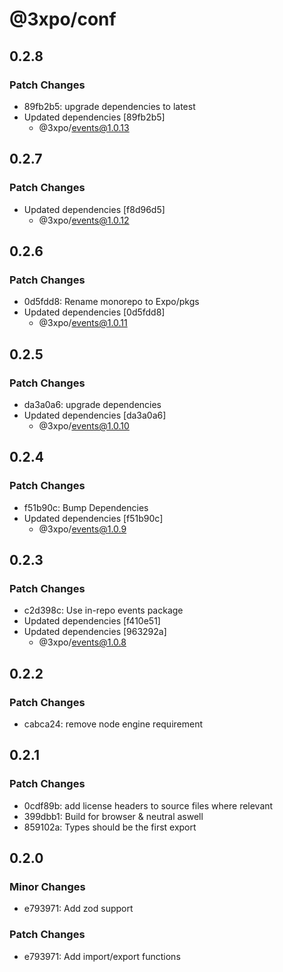 # @3xpo/conf

## 0.2.8

### Patch Changes

- 89fb2b5: upgrade dependencies to latest
- Updated dependencies [89fb2b5]
  - @3xpo/events@1.0.13

## 0.2.7

### Patch Changes

- Updated dependencies [f8d96d5]
  - @3xpo/events@1.0.12

## 0.2.6

### Patch Changes

- 0d5fdd8: Rename monorepo to Expo/pkgs
- Updated dependencies [0d5fdd8]
  - @3xpo/events@1.0.11

## 0.2.5

### Patch Changes

- da3a0a6: upgrade dependencies
- Updated dependencies [da3a0a6]
  - @3xpo/events@1.0.10

## 0.2.4

### Patch Changes

- f51b90c: Bump Dependencies
- Updated dependencies [f51b90c]
  - @3xpo/events@1.0.9

## 0.2.3

### Patch Changes

- c2d398c: Use in-repo events package
- Updated dependencies [f410e51]
- Updated dependencies [963292a]
  - @3xpo/events@1.0.8

## 0.2.2

### Patch Changes

- cabca24: remove node engine requirement

## 0.2.1

### Patch Changes

- 0cdf89b: add license headers to source files where relevant
- 399dbb1: Build for browser & neutral aswell
- 859102a: Types should be the first export

## 0.2.0

### Minor Changes

- e793971: Add zod support

### Patch Changes

- e793971: Add import/export functions
